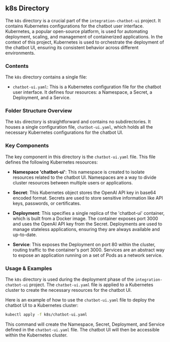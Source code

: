 
## k8s Directory

The `k8s` directory is a crucial part of the `integration-chatbot-ui` project. It contains Kubernetes configurations for the chatbot user interface. Kubernetes, a popular open-source platform, is used for automating deployment, scaling, and management of containerized applications. In the context of this project, Kubernetes is used to orchestrate the deployment of the chatbot UI, ensuring its consistent behavior across different environments.

### Contents

The `k8s` directory contains a single file:

- `chatbot-ui.yaml`: This is a Kubernetes configuration file for the chatbot user interface. It defines four resources: a Namespace, a Secret, a Deployment, and a Service.

### Folder Structure Overview

The `k8s` directory is straightforward and contains no subdirectories. It houses a single configuration file, `chatbot-ui.yaml`, which holds all the necessary Kubernetes configurations for the chatbot UI.

### Key Components

The key component in this directory is the `chatbot-ui.yaml` file. This file defines the following Kubernetes resources:

- **Namespace 'chatbot-ui'**: This namespace is created to isolate resources related to the chatbot UI. Namespaces are a way to divide cluster resources between multiple users or applications.

- **Secret**: This Kubernetes object stores the OpenAI API key in base64 encoded format. Secrets are used to store sensitive information like API keys, passwords, or certificates.

- **Deployment**: This specifies a single replica of the 'chatbot-ui' container, which is built from a Docker image. The container exposes port 3000 and uses the OpenAI API key from the Secret. Deployments are used to manage stateless applications, ensuring they are always available and up-to-date.

- **Service**: This exposes the Deployment on port 80 within the cluster, routing traffic to the container's port 3000. Services are an abstract way to expose an application running on a set of Pods as a network service.

### Usage & Examples

The `k8s` directory is used during the deployment phase of the `integration-chatbot-ui` project. The `chatbot-ui.yaml` file is applied to a Kubernetes cluster to create the necessary resources for the chatbot UI.

Here is an example of how to use the `chatbot-ui.yaml` file to deploy the chatbot UI to a Kubernetes cluster:

```bash
kubectl apply -f k8s/chatbot-ui.yaml
```

This command will create the Namespace, Secret, Deployment, and Service defined in the `chatbot-ui.yaml` file. The chatbot UI will then be accessible within the Kubernetes cluster.
